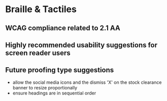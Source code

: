 # Braille & Tactiles
## WCAG compliance related to 2.1 AA
## Highly recommended usability suggestions for screen reader users
## Future proofing type suggestions
- allow the social media icons and the dismiss 'X' on the stock clearance banner to resize proportionally
- ensure headings are in sequential order
